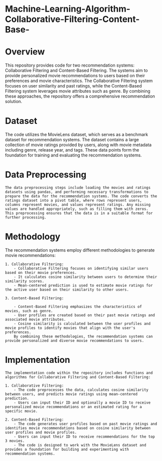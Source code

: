 # Machine-Learning-Algorithm-Collaborative-Filtering-Content-Base-

# Overview
  This repository provides code for two recommendation systems: Collaborative Filtering and Content-Based Filtering. The systems aim to provide personalized movie recommendations to users based on their preferences and movie characteristics. The Collaborative Filtering system focuses on user similarity and past ratings, while the Content-Based Filtering system leverages movie attributes such as genre. By combining these approaches, the repository offers a comprehensive recommendation solution.

# Dataset
  The code utilizes the MovieLens dataset, which serves as a benchmark dataset for recommendation systems. The dataset contains a large collection of movie ratings provided by users, along with movie metadata including genre, release year, and tags. These data points form the foundation for training and evaluating the recommendation systems.

# Data Preprocessing
    The data preprocessing steps include loading the movies and ratings datasets using pandas, and performing necessary transformations to prepare the data for the recommendation systems. The code converts the ratings dataset into a pivot table, where rows represent users, columns represent movies, and values represent ratings. Any missing values are handled appropriately, such as filling them with zeros. This preprocessing ensures that the data is in a suitable format for further processing.

# Methodology
  The recommendation systems employ different methodologies to generate movie recommendations:
    
    1. Collaborative Filtering:
        - Collaborative Filtering focuses on identifying similar users based on their movie preferences.
        - It calculates cosine similarity between users to determine their similarity scores.
        - Mean-centered prediction is used to estimate movie ratings for the active user based on their similarity to other users.
       
    3. Content-Based Filtering:
    
        - Content-Based Filtering emphasizes the characteristics of movies, such as genre.
        - User profiles are created based on their past movie ratings and associated movie attributes.
        - Cosine similarity is calculated between the user profiles and movie profiles to identify movies that align with the user's preferences.
        By combining these methodologies, the recommendation systems can provide personalized and diverse movie recommendations to users.

# Implementation
    The implementation code within the repository includes functions and algorithms for Collaborative Filtering and Content-Based Filtering:
    
    1. Collaborative Filtering:
        - The code preprocesses the data, calculates cosine similarity between users, and predicts movie ratings using mean-centered prediction.
        - Users can input their ID and optionally a movie ID to receive personalized movie recommendations or an estimated rating for a specific movie.
    
    2. Content-Based Filtering:
        - The code generates user profiles based on past movie ratings and identifies movie recommendations based on cosine similarity between user profiles and movie profiles.
        - Users can input their ID to receive recommendations for the top 3 movies.
        - The code is designed to work with the MovieLens dataset and provides a foundation for building and experimenting with recommendation systems.
